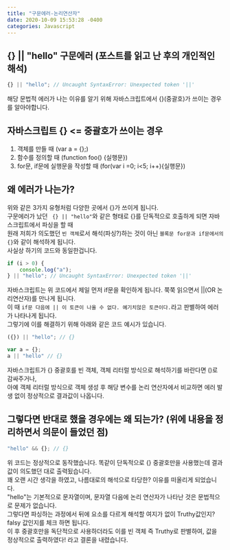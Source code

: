 ```yaml
---
title: "구문에러-논리연산자"
date: 2020-10-09 15:53:28 -0400
categories: Javascript
---
```


{} || "hello" 구문에러 (포스트를 읽고 난 후의 개인적인 해석)
---

``` javascript
{} || "hello"; // Uncaught SyntaxError: Unexpected token '||'
```
해당 문법적 에러가 나는 이유를 알기 위해 자바스크립트에서 {}(중괄호)가 쓰이는 경우를 알아야합니다.

자바스크립트 {} <= 중괄호가 쓰이는 경우
---
1. 객체를 만들 때 (var a = {};)
2. 함수를 정의할 때 (function foo() {실행문})
3. for문, if문에 실행문을 작성할 때 (for(var i =0; i<5; i++){실행문})

왜 에러가 나는가?
---
위와 같은 3가지 유형처럼 다양한 곳에서 {}가 쓰이게 됩니다. <br>
구문에러가 났던 ``` {} || "hello"```와 같은 형태로 {}를 단독적으로 호출하게 되면 자바스크립트에서 파싱을 할 때<br>
원래 저희가 의도했던 ```빈 객체```로서 해석(파싱?)하는 것이 아닌 ```블록문 for문과 if문에서의 {}```와 같이 해석하게 됩니다.<br>
사실상 하기의 코드와 동일한겁니다.
``` javascript
if (i > 0) {
    console.log("a");
} || "hello"; // Uncaught SyntaxError: Unexpected token '||'
```
자바스크립트는 위 코드에서 제일 먼저 if문을 확인하게 됩니다. 쭉쭉 읽으면서 ||(OR 논리연산자)를 만나게 됩니다.<br>
이 때 ```if문 다음에 || 이 토큰이 나올 수 없다. 예기치않은 토큰이다.```라고 판별하여 에러가 나타나게 됩니다.<br>
그렇기에 이를 해결하기 위해 아래와 같은 코드 예시가 있습니다.
``` javascript
({}) || "hello"; // {}

var a = {};
a || "hello" // {}
```
자바스크립트가 {} 중괄호를 빈 객체, 객체 리터럴 방식으로 해석하기를 바란다면 ()로 감싸주거나, <br>
아예 객체 리터럴 방식으로 객체 생성 후 해당 변수를 논리 연산자에서 비교하면 에러 발생 없이 정상적으로 결과값이 나옵니다.<br>

그렇다면 반대로 했을 경우에는 왜 되는가? (위에 내용을 정리하면서 의문이 들었던 점)
---
``` javascript
"hello" && {}; // {}
```
위 코드는 정상적으로 동작했습니다. 똑같이 단독적으로 {} 중괄호만을 사용했는데 결과값이 의도했던 대로 출력됬습니다.<br>
꽤 오랜 시간 생각을 하였고, 나름대로의 해석으로 타당한? 이유를 떠올리게 되었습니다.<br>
"hello"는 기본적으로 문자열이며, 문자열 다음에 논리 연산자가 나타난 것은 문법적으로 문제가 없습니다.<br>
그렇다면 파싱하는 과정에서 뒤에 요소를 다르게 해석할 여지가 없이 Truthy값인지? falsy 값인지를 체크 하면 됩니다.<br> 
이 후 중괄호만을 독단적으로 사용하더라도 이를 빈 객체 즉 Truthy로 판별하여, 값을 정상적으로 출력하였다! 라고 결론을 내렸습니다.<br>

